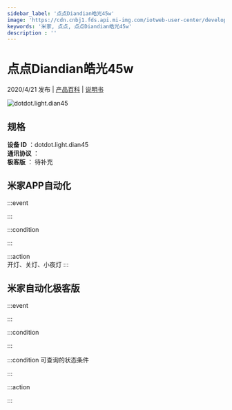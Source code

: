 ```yaml
---
sidebar_label: '点点Diandian皓光45w'
image: 'https://cdn.cnbj1.fds.api.mi-img.com/iotweb-user-center/developer_1679047690374RQBSWnqz.png?GalaxyAccessKeyId=AKVGLQWBOVIRQ3XLEW&Expires=9223372036854775807&Signature=HSu31bYN0Jenkcl8Y7B8S+fxEQE='
keywords: '米家, 点点, 点点Diandian皓光45w'
description : ''
---
```

# 点点Diandian皓光45w

2020/4/21 发布 | [产品百科](https://home.mi.com/webapp/content/baike/product/index.html?model=dotdot.light.dian45/) | [说明书](https://home.mi.com/views/introduction.html?model=dotdot.light.dian45&region=cn)

![dotdot.light.dian45](https://cdn.cnbj1.fds.api.mi-img.com/iotweb-user-center/developer_1679047690374RQBSWnqz.png?GalaxyAccessKeyId=AKVGLQWBOVIRQ3XLEW&Expires=9223372036854775807&Signature=HSu31bYN0Jenkcl8Y7B8S+fxEQE=)

## 规格  
> 
**设备 ID** ：dotdot.light.dian45  
**通讯协议** ：  
**极客版**  ： 待补充 


## 米家APP自动化  

:::event  

:::

:::condition  

:::

:::action   
开灯、关灯、小夜灯
:::

## 米家自动化极客版  

:::event  

:::

:::condition  

:::

:::condition 可查询的状态条件  

:::

:::action  

:::

        

